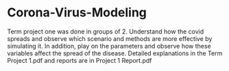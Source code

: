 # Corona-Virus-Modeling
Term project one was done in groups of 2. Understand how the covid spreads and observe which scenario and methods are more effective by simulating it. In addition, play on the parameters and observe how these variables affect the spread of the disease.
Detailed explanations in the Term Project 1.pdf and reports are in Project 1 Report.pdf
